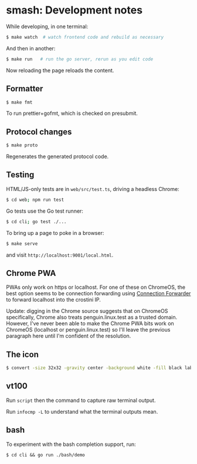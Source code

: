 # smash: Development notes

While developing, in one terminal:

```sh
$ make watch  # watch frontend code and rebuild as necessary
```

And then in another:

```sh
$ make run   # run the go server, rerun as you edit code
```

Now reloading the page reloads the content.

## Formatter

```sh
$ make fmt
```

To run prettier+gofmt, which is checked on presubmit.

## Protocol changes

```sh
$ make proto
```

Regenerates the generated protocol code.

## Testing

HTML/JS-only tests are in `web/src/test.ts`, driving a headless Chrome:

```sh
$ cd web; npm run test
```

Go tests use the Go test runner:

```sh
$ cd cli; go test ./...
```

To bring up a page to poke in a browser:

```sh
$ make serve
```

and visit `http://localhost:9001/local.html`.

## Chrome PWA

PWAs only work on https or localhost. For one of these on ChromeOS,
the best option seems to be connection forwarding using [Connection
Forwarder](https://chrome.google.com/webstore/detail/connection-forwarder/ahaijnonphgkgnkbklchdhclailflinn) to forward localhost into the crostini IP.

Update: digging in the Chrome source suggests that on ChromeOS specifically,
Chrome also treats penguin.linux.test as a trusted domain. However, I've
never been able to make the Chrome PWA bits work on ChromeOS (localhost
or penguin.linux.test) so I'll leave the previous paragraph here until
I'm confident of the resolution.

## The icon

```sh
$ convert -size 32x32 -gravity center -background white -fill black label:">" icon.png
```

## vt100

Run `script` then the command to capture raw terminal output.

Run `infocmp -L` to understand what the terminal outputs mean.

## bash

To experiment with the bash completion support, run:

```
$ cd cli && go run ./bash/demo
```
